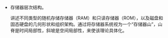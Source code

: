 - 存储器层次结构。
  
  讲述不同类型的随机存储存储器（RAM）和只读存储器（ROM），以及磁盘和固态硬盘的几何形状和组织架构。通过将存储器系统视为一个“存储器山”，山脊是时间局部性，斜坡是空间局部性，来使该理论具体化。